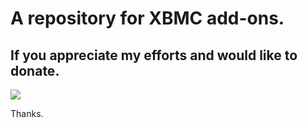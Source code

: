# A repository for XBMC add-ons. #





## If you appreciate my efforts and would like to donate. ##


[![](https://www.paypalobjects.com/en_US/i/btn/btn_donateCC_LG.gif)](https://www.paypal.com/cgi-bin/webscr?cmd=_s-xclick&hosted_button_id=6KXKM2SJWLQQA)

Thanks.
